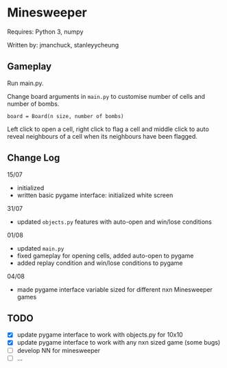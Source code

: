 # Minesweeper  

Requires: Python 3, numpy

Written by: jmanchuck, stanleyycheung

## Gameplay

Run main.py.

Change board arguments in ```main.py``` to customise number of cells and number of bombs. 
``` 
board = Board(n size, number of bombs) 
```

Left click to open a cell, right click to flag a cell and middle click to auto reveal neighbours of a cell when its neighbours have been flagged.

## Change Log


15/07 
* initialized
* written basic pygame interface: initialized white screen

31/07
* updated ```objects.py``` features with auto-open and win/lose conditions

01/08
* updated ```main.py```
* fixed gameplay for opening cells, added auto-open to pygame
* added replay condition and win/lose conditions to pygame

04/08
* made pygame interface variable sized for different nxn Minesweeper games

## TODO

- [x] update pygame interface to work with objects.py for 10x10
- [x] update pygame interface to work with any nxn sized game (some bugs)
- [ ] develop NN for minesweeper
- [ ] ... 
